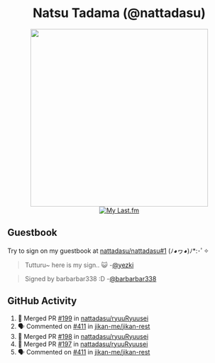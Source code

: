 <div align="center">

# Natsu Tadama (@nattadasu)

[<img width="400" src="https://spotify.nattadeploy.my.id/api?theme=dark&scan=true">](https://open.spotify.com/user/nattadasu)<br>
[![My Last.fm](https://lastfm.nattadeploy.my.id/api?user=nattadasu&loved=true)](https://www.last.fm/user/nattadasu)
</div>

## Guestbook

Try to sign on my guestbook at [nattadasu/nattadasu#1](https://github.com/nattadasu/nattadasu/issues/1) (ﾉ◕ヮ◕)ﾉ\*:･ﾟ✧

<!--START:guestbook-->
> Tutturu~  here is my sign.. :smiley_cat: 
> -[@yezki](https://github.com/yezki)

> Signed by barbarbar338 :D
> -[@barbarbar338](https://github.com/barbarbar338)
<!--END:guestbook-->

## GitHub Activity
<!--START_SECTION:activity-->
1. 🎉 Merged PR [#199](https://github.com/nattadasu/ryuuRyuusei/pull/199) in [nattadasu/ryuuRyuusei](https://github.com/nattadasu/ryuuRyuusei)
2. 🗣 Commented on [#411](https://github.com/jikan-me/jikan-rest/issues/411) in [jikan-me/jikan-rest](https://github.com/jikan-me/jikan-rest)
3. 🎉 Merged PR [#198](https://github.com/nattadasu/ryuuRyuusei/pull/198) in [nattadasu/ryuuRyuusei](https://github.com/nattadasu/ryuuRyuusei)
4. 🎉 Merged PR [#197](https://github.com/nattadasu/ryuuRyuusei/pull/197) in [nattadasu/ryuuRyuusei](https://github.com/nattadasu/ryuuRyuusei)
5. 🗣 Commented on [#411](https://github.com/jikan-me/jikan-rest/issues/411) in [jikan-me/jikan-rest](https://github.com/jikan-me/jikan-rest)
<!--END_SECTION:activity-->
